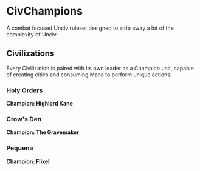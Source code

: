 # CivChampions
A combat focused Unciv ruleset designed to strip away a lot of the complexity of Unciv. 
## Civilizations
Every Civilization is paired with its own leader as a Champion unit, capable of creating cities and consuming Mana to perform unique actions.
### Holy Orders
**Champion: Highlord Kane**
### Crow's Den
**Champion: The Gravemaker**
### Pequena
**Champion: Flixel**